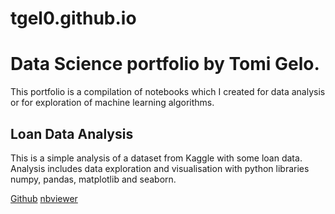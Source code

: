 # tgel0.github.io
# Data Science portfolio by Tomi Gelo.

This portfolio is a compilation of notebooks which I created for data analysis or for exploration of machine learning algorithms.

## Loan Data Analysis

This is a simple analysis of a dataset from Kaggle with some loan data. Analysis includes data exploration and visualisation with python libraries numpy, pandas, matplotlib and seaborn.

[Github](https://github.com/tgel0/tgel0.github.io/blob/master/LoanDataNotebook-Feb2018.ipynb) [nbviewer](http://nbviewer.jupyter.org/github/Erlemar/Erlemar.github.io/blob/master/LoanDataNotebook-Feb2018.ipynb)
